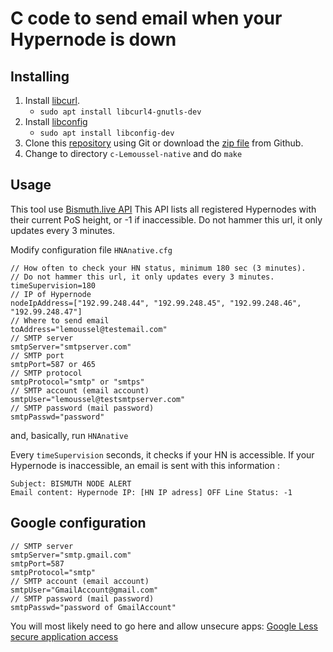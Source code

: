 # C code to send email when your Hypernode is down

## Installing

1. Install [libcurl](http://curl.haxx.se/libcurl/c).
     * `sudo apt install libcurl4-gnutls-dev`
2. Install [libconfig](https://github.com/hyperrealm/libconfig)
     * `sudo apt install libconfig-dev`
3. Clone this [repository](https://github.com/bismuthfoundation/Hypernode-Alerts.git) using Git or download the [zip file](https://github.com/bismuthfoundation/Hypernode-Alerts/archive/master.zip) from Github.
4. Change to directory `c-Lemoussel-native` and do `make`

## Usage

This tool use [Bismuth.live API](https://hypernodes.bismuth.live/status.json)
This API lists all registered Hypernodes with their current PoS height, or -1 if inaccessible. Do not hammer this url, it only updates every 3 minutes.

Modify configuration file `HNAnative.cfg`

```shell
// How often to check your HN status, minimum 180 sec (3 minutes).
// Do not hammer this url, it only updates every 3 minutes.
timeSupervision=180
// IP of Hypernode
nodeIpAddress=["192.99.248.44", "192.99.248.45", "192.99.248.46", "192.99.248.47"]
// Where to send email
toAddress="lemoussel@testemail.com"
// SMTP server
smtpServer="smtpserver.com" 
// SMTP port
smtpPort=587 or 465
// SMTP protocol
smtpProtocol="smtp" or "smtps"
// SMTP account (email account)
smtpUser="lemoussel@testsmtpserver.com"
// SMTP password (mail password)
smtpPasswd="password"
```

and, basically, run `HNAnative`

Every `timeSupervision` seconds, it checks if your HN is accessible. If your Hypernode is inaccessible, an email is sent with this information :

```shell
Subject: BISMUTH NODE ALERT
Email content: Hypernode IP: [HN IP adress] OFF Line Status: -1
```

## Google configuration

```shell
// SMTP server
smtpServer="smtp.gmail.com"
smtpPort=587
smtpProtocol="smtp"
// SMTP account (email account)
smtpUser="GmailAccount@gmail.com"
// SMTP password (mail password)
smtpPasswd="password of GmailAccount"
```

You will most likely need to go here and allow unsecure apps: [Google Less secure application access](https://www.google.com/settings/security/lesssecureapps)
